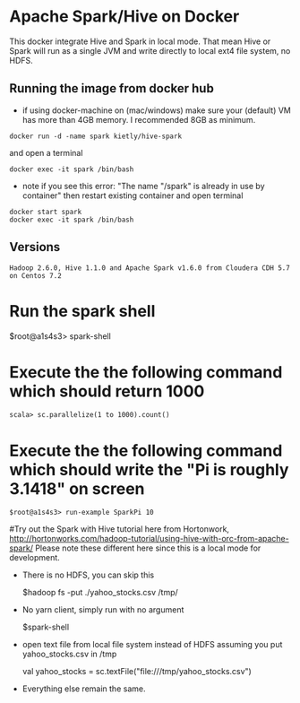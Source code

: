 Apache Spark/Hive on Docker
==========

This docker integrate Hive and Spark in local mode. That mean Hive or Spark will run as a single JVM and write directly to local ext4 file system, no HDFS.


## Running the image from docker hub

* if using docker-machine on (mac/windows) make sure your (default) VM has more than 4GB memory. I recommended 8GB as minimum.
```
docker run -d -name spark kietly/hive-spark
```
and open a terminal
```
docker exec -it spark /bin/bash
```
* note if you see this error: "The name "/spark" is already in use by container" then restart existing container and open terminal
```
docker start spark
docker exec -it spark /bin/bash
```

## Versions
    Hadoop 2.6.0, Hive 1.1.0 and Apache Spark v1.6.0 from Cloudera CDH 5.7 on Centos 7.2 

# Run the spark shell
$root@a1s4s3> spark-shell 

# Execute the the following command which should return 1000
```
scala> sc.parallelize(1 to 1000).count()
```
# Execute the the following command which should write the "Pi is roughly 3.1418" on screen
```
$root@a1s4s3> run-example SparkPi 10
```
#Try out the Spark with Hive tutorial here from Hortonwork, http://hortonworks.com/hadoop-tutorial/using-hive-with-orc-from-apache-spark/
Please note these different here since this is a local mode for development.
* There is no HDFS, you can skip this 

    $hadoop fs -put ./yahoo_stocks.csv /tmp/
* No yarn client, simply run with no argument 

    $spark-shell
* open text file from local file system instead of HDFS assuming you put yahoo_stocks.csv in /tmp

    val yahoo_stocks = sc.textFile("file:///tmp/yahoo_stocks.csv")
* Everything else remain the same.
 